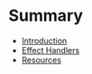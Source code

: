 # Summary

- [Introduction](./introduction.md)
- [Effect Handlers](./effect_handler/effect-handler.md)
- [Resources](./resources.md)

